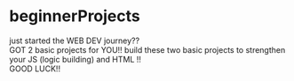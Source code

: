 # beginnerProjects
just started the WEB DEV journey??
<br>
GOT 2 basic projects for YOU!! 
build these two basic projects to strengthen your JS (logic building) and HTML !!
<br> 
GOOD LUCK!!
